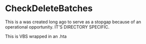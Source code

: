 # CheckDeleteBatches
 This is a was created long ago to serve as a stopgap because of an operational opportunity.  IT'S DIRECTORY SPECIFIC.

This is VBS wrapped in an .hta
